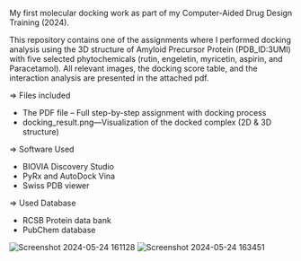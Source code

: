 My first molecular docking work as part of my Computer-Aided Drug Design Training (2024).

This repository contains one of the assignments where I performed docking analysis using the 3D structure of Amyloid Precursor Protein (PDB_ID:3UMI) 
with five selected phytochemicals (rutin, engeletin, myricetin, aspirin, and Paracetamol). All relevant images, the docking score table, and the interaction analysis are presented 
in the attached pdf.

=> Files included

- The PDF file – Full step-by-step assignment with docking process
- docking_result.png—Visualization of the docked complex (2D & 3D structure)

=> Software Used
- BIOVIA Discovery Studio
- PyRx and AutoDock Vina
- Swiss PDB viewer

=> Used Database
- RCSB Protein data bank
- PubChem database

![Screenshot 2024-05-24 161128](https://github.com/user-attachments/assets/c748a5f3-c788-46fe-8d00-b99c03d90d80)
![Screenshot 2024-05-24 163451](https://github.com/user-attachments/assets/352235bc-9f16-4c4c-9216-e17b062cf589)


